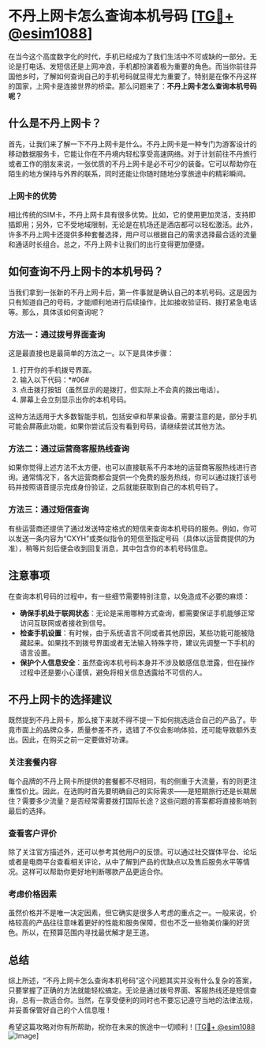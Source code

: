 # 不丹上网卡怎么查询本机号码 [[TG💪+ @esim1088](https://t.me/s/esim1088)]

在当今这个高度数字化的时代，手机已经成为了我们生活中不可或缺的一部分。无论是打电话、发短信还是上网冲浪，手机都扮演着极为重要的角色。而当你前往异国他乡时，了解如何查询自己的手机号码就显得尤为重要了。特别是在像不丹这样的国家，上网卡是连接世界的桥梁。那么问题来了：**不丹上网卡怎么查询本机号码呢？**

## 什么是不丹上网卡？

首先，让我们来了解一下不丹上网卡是什么。不丹上网卡是一种专门为游客设计的移动数据服务卡，它能让你在不丹境内轻松享受高速网络。对于计划前往不丹旅行或者工作的朋友来说，一张优质的不丹上网卡是必不可少的装备。它可以帮助你在陌生的地方保持与外界的联系，同时还能让你随时随地分享旅途中的精彩瞬间。

### 上网卡的优势

相比传统的SIM卡，不丹上网卡具有很多优势。比如，它的使用更加灵活，支持即插即用；另外，它不受地域限制，无论是在机场还是酒店都可以轻松激活。此外，许多不丹上网卡还提供多种套餐选择，用户可以根据自己的需求选择最合适的流量和通话时长组合。总之，不丹上网卡让我们的出行变得更加便捷。

## 如何查询不丹上网卡的本机号码？

当我们拿到一张新的不丹上网卡后，第一件事就是确认自己的本机号码。这是因为只有知道自己的号码，才能顺利地进行后续操作，比如接收验证码、拨打紧急电话等。那么，具体该如何查询呢？

### 方法一：通过拨号界面查询

这是最直接也是最简单的方法之一。以下是具体步骤：

1. 打开你的手机拨号界面。
2. 输入以下代码：*#06#
3. 点击拨打按钮（虽然显示的是拨打，但实际上不会真的拨出电话）。
4. 屏幕上会立刻显示出你的本机号码。

这种方法适用于大多数智能手机，包括安卓和苹果设备。需要注意的是，部分手机可能会屏蔽此功能，如果你尝试后没有看到号码，请继续尝试其他方法。

### 方法二：通过运营商客服热线查询

如果你觉得上述方法不太方便，也可以直接联系不丹本地的运营商客服热线进行咨询。通常情况下，各大运营商都会提供一个免费的服务热线，你可以通过拨打该号码并按照语音提示完成身份验证，之后就能获取到自己的本机号码了。

### 方法三：通过短信查询

有些运营商还提供了通过发送特定格式的短信来查询本机号码的服务。例如，你可以发送一条内容为“CXYH”或类似指令的短信至指定号码（具体以运营商提供的为准），稍等片刻后便会收到回复消息，其中包含你的本机号码信息。

## 注意事项

在查询本机号码的过程中，有一些细节需要特别注意，以免造成不必要的麻烦：

- **确保手机处于联网状态**：无论是采用哪种方式查询，都需要保证手机能够正常访问互联网或者接收到信号。
- **检查手机设置**：有时候，由于系统语言不同或者其他原因，某些功能可能被隐藏起来。如果找不到拨号界面或者无法输入特殊字符，建议先调整一下手机的语言设置。
- **保护个人信息安全**：虽然查询本机号码本身并不涉及敏感信息泄露，但在操作过程中还是要小心谨慎，避免将相关信息透露给不可信的人。

## 不丹上网卡的选择建议

既然提到不丹上网卡，那么接下来就不得不提一下如何挑选适合自己的产品了。毕竟市面上的品牌众多，质量参差不齐，选错了不仅会影响体验，还可能导致额外支出。因此，在购买之前一定要做好功课。

### 关注套餐内容

每个品牌的不丹上网卡所提供的套餐都不尽相同，有的侧重于大流量，有的则更注重性价比。因此，在选购时首先要明确自己的实际需求——是短期旅行还是长期居住？需要多少流量？是否经常需要拨打国际长途？这些问题的答案都将直接影响到最后的选择。

### 查看客户评价

除了关注官方描述外，还可以参考其他用户的反馈。可以通过社交媒体平台、论坛或者是电商平台查看相关评论，从中了解到产品的优缺点以及售后服务水平等情况。这样可以帮助你更好地判断哪款产品更适合你。

### 考虑价格因素

虽然价格并不是唯一决定因素，但它确实是很多人考虑的重点之一。一般来说，价格较高的产品往往意味着更好的性能和服务保障，但也不乏一些物美价廉的好货色。所以，在预算范围内寻找最优解才是王道。

## 总结

综上所述，“不丹上网卡怎么查询本机号码”这个问题其实并没有什么复杂的答案，只要掌握了正确的方法就能轻松搞定。无论是通过拨号界面、客服热线还是短信查询，总有一款适合你。当然，在享受便利的同时也不要忘记遵守当地的法律法规，并妥善保管好自己的个人信息哦！

希望这篇攻略对你有所帮助，祝你在未来的旅途中一切顺利！[[TG💪+ @esim1088](https://t.me/s/esim1088) ![Image](https://i.postimg.cc/4NQfJmqS/Snipaste-2025-05-13-00-14-12.png)]